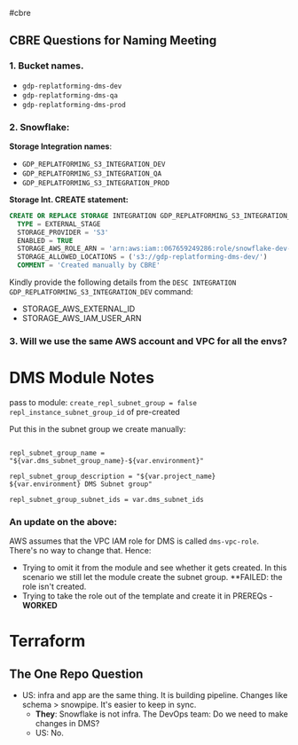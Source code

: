 #cbre
## CBRE Questions for Naming Meeting


### 1. Bucket names.
- `gdp-replatforming-dms-dev`
- `gdp-replatforming-dms-qa`
- `gdp-replatforming-dms-prod`


### 2. Snowflake:

**Storage Integration names**:
-  `GDP_REPLATFORMING_S3_INTEGRATION_DEV`
-  `GDP_REPLATFORMING_S3_INTEGRATION_QA`
-  `GDP_REPLATFORMING_S3_INTEGRATION_PROD`

**Storage Int. CREATE statement:**
```sql
CREATE OR REPLACE STORAGE INTEGRATION GDP_REPLATFORMING_S3_INTEGRATION_DEV
  TYPE = EXTERNAL_STAGE
  STORAGE_PROVIDER = 'S3'
  ENABLED = TRUE
  STORAGE_AWS_ROLE_ARN = 'arn:aws:iam::067659249286:role/snowflake-dev-s3-reader'
  STORAGE_ALLOWED_LOCATIONS = ('s3://gdp-replatforming-dms-dev/')
  COMMENT = 'Created manually by CBRE'  		
```

Kindly provide the following details from the `DESC INTEGRATION GDP_REPLATFORMING_S3_INTEGRATION_DEV` command:
- STORAGE_AWS_EXTERNAL_ID
- STORAGE_AWS_IAM_USER_ARN

### 3. Will we use the same AWS account and VPC for all the envs?



# DMS Module Notes
pass to module:
`create_repl_subnet_group = false`
`repl_instance_subnet_group_id` of pre-created


Put this in the subnet group we create manually:
```# Subnet group

repl_subnet_group_name = "${var.dms_subnet_group_name}-${var.environment}"

repl_subnet_group_description = "${var.project_name} ${var.environment} DMS Subnet group"

repl_subnet_group_subnet_ids = var.dms_subnet_ids
```

### An update on the above:
AWS assumes that the VPC IAM role for DMS is called `dms-vpc-role`. There's no way to change that.
Hence:
- Trying to omit it from the module and see whether it gets created. In this scenario we still let the module create the subnet group. **FAILED: the role isn't created.
- Trying to take the role out of the template and create it in PREREQs - **WORKED**



# Terraform

## The One Repo Question

- US: infra and app are the same thing. It is building pipeline. Changes like schema > snowpipe. It's  easier to keep in sync.
	- **They**: Snowflake is not infra. The DevOps team: Do we need to make changes in DMS?
	- US: No.